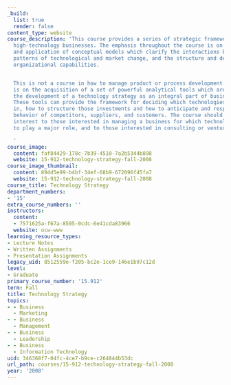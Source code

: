 ```yaml
---
_build:
  list: true
  render: false
content_type: website
course_description: 'This course provides a series of strategic frameworks for managing
  high-technology businesses. The emphasis throughout the course is on the development
  and application of conceptual models which clarify the interactions between competition,
  patterns of technological and market change, and the structure and development of
  organizational capabilities.


  This is not a course in how to manage product or process development. The main focus
  is on the acquisition of a set of powerful analytical tools which are critical for
  the development of a technology strategy as an integral part of business strategy.
  These tools can provide the framework for deciding which technologies to invest
  in, how to structure those investments and how to anticipate and respond to the
  behavior of competitors, suppliers, and customers. The course should be of particular
  interest to those interested in managing a business for which technology is likely
  to play a major role, and to those interested in consulting or venture capital.

  '
course_image:
  content: faf84429-178c-7b39-4510-7a2b5344b898
  website: 15-912-technology-strategy-fall-2008
course_image_thumbnail:
  content: 894d5e99-b4bf-34ef-68b9-672096f45fa7
  website: 15-912-technology-strategy-fall-2008
course_title: Technology Strategy
department_numbers:
- '15'
extra_course_numbers: ''
instructors:
  content:
  - 7571625a-f67a-8505-0cdc-6e41cda83966
  website: ocw-www
learning_resource_types:
- Lecture Notes
- Written Assignments
- Presentation Assignments
legacy_uid: 8512559e-f205-bc2e-1ce9-146e1b97c12d
level:
- Graduate
primary_course_number: '15.912'
term: Fall
title: Technology Strategy
topics:
- - Business
  - Marketing
- - Business
  - Management
- - Business
  - Leadership
- - Business
  - Information Technology
uid: 346368f7-04fc-4ce7-b9ce-c264844b53dc
url_path: courses/15-912-technology-strategy-fall-2008
year: '2008'
---
```

